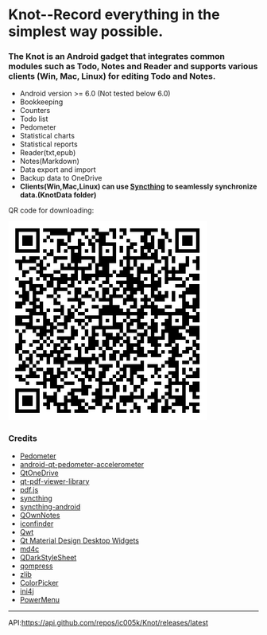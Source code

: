 # Knot--Record everything in the simplest way possible.

### The Knot is an Android gadget that integrates common modules such as Todo, Notes and Reader and supports various clients (Win, Mac, Linux) for editing Todo and Notes.

* Android version >= 6.0 (Not tested below 6.0)
* Bookkeeping
* Counters
* Todo list
* Pedometer
* Statistical charts
* Statistical reports
* Reader(txt,epub)
* Notes(Markdown)
* Data export and import
* Backup data to OneDrive
* **Clients(Win,Mac,Linux) can use [Syncthing](https://github.com/syncthing/syncthing) to seamlessly synchronize data.(KnotData folder)**


QR code for downloading:

![QR code for downloading](https://github.com/ic005k/Knot/blob/main/res/apk.png)

### Credits

* [Pedometer](https://github.com/vikasy/Pedometer)
* [android-qt-pedometer-accelerometer](https://github.com/adct-the-experimenter/android-qt-pedometer-accelerometer)
* [QtOneDrive](https://github.com/AndreyMacritskiy/QtOneDrive)
* [qt-pdf-viewer-library](https://github.com/develtar/qt-pdf-viewer-library)
* [pdf.js](https://github.com/mozilla/pdf.js)
* [syncthing](https://github.com/syncthing/syncthing)
* [syncthing-android](https://github.com/Catfriend1/syncthing-android)
* [QOwnNotes](https://github.com/pbek/QOwnNotes)
* [iconfinder](https://www.iconfinder.com/)
* [Qwt](https://qwt.sourceforge.io/index.html)
* [Qt Material Design Desktop Widgets](https://gitcode.com/mirrors/laserpants/qt-material-widgets/tree/master?utm_source=csdn_github_accelerator&isLogin=1)
* [md4c](https://github.com/mity/md4c)
* [QDarkStyleSheet](https://github.com/ColinDuquesnoy/QDarkStyleSheet)
* [qompress](https://github.com/gonzoua/qompress)
* [zlib](https://zlib.net/)
* [ColorPicker](https://github.com/QuadFlask/colorpicker)
* [ini4j](https://ini4j.sourceforge.net/)
* [PowerMenu](https://github.com/skydoves/PowerMenu)

---

API:https://api.github.com/repos/ic005k/Knot/releases/latest
